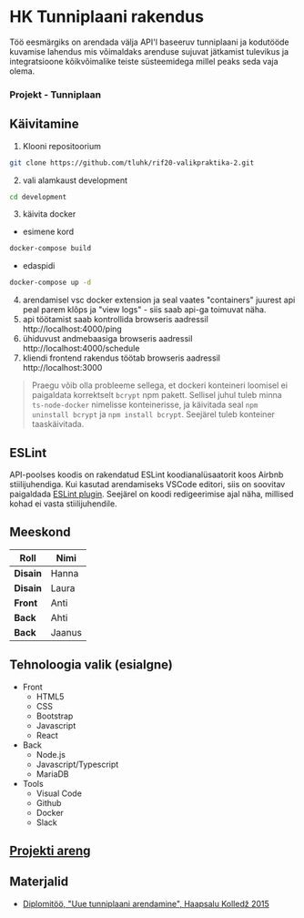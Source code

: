 # HK Tunniplaani rakendus

Töö eesmärgiks on arendada välja API'l baseeruv tunniplaani ja kodutööde kuvamise lahendus mis võimaldaks arenduse sujuvat jätkamist tulevikus ja integratsioone kõikvõimalike teiste süsteemidega millel peaks seda vaja olema.

### Projekt - Tunniplaan

## Käivitamine

1. Klooni repositoorium 
```bash
git clone https://github.com/tluhk/rif20-valikpraktika-2.git
```
2. vali alamkaust development 
```bash
cd development
```
3. käivita docker
- esimene kord 
```bash
docker-compose build
```
- edaspidi 
```bash
docker-compose up -d
```
4. arendamisel vsc docker extension ja seal vaates "containers" juurest api peal parem klõps ja "view logs" - siis saab api-ga toimuvat näha.
5. api töötamist saab kontrollida browseris aadressil http://localhost:4000/ping
6. ühiduvust andmebaasiga browseris aadressil http://localhost:4000/schedule
7. kliendi frontend rakendus töötab browseris aadressil http://localhost:3000

> Praegu võib olla probleeme sellega, et dockeri konteineri loomisel ei paigaldata korrektselt `bcrypt` npm pakett. Sellisel juhul tuleb minna `ts-node-docker` nimelisse konteinerisse, ja käivitada seal `npm uninstall bcrypt` ja `npm install bcrypt`. Seejärel tuleb konteiner taaskäivitada.

## ESLint

API-poolses koodis on rakendatud ESLint koodianalüsaatorit koos Airbnb stiilijuhendiga. Kui kasutad arendamiseks VSCode editori, siis on soovitav paigaldada [ESLint plugin](https://marketplace.visualstudio.com/items?itemName=dbaeumer.vscode-eslint). Seejärel on koodi redigeerimise ajal näha, millised kohad ei vasta stiilijuhendile.

## Meeskond

| **Roll**   | **Nimi** |
| ---------- | -------- |
| **Disain** | Hanna    |
| **Disain** | Laura    |
| **Front**  | Anti     |
| **Back**   | Ahti     |
| **Back**   | Jaanus   |

## Tehnoloogia valik (esialgne)

- Front
  - HTML5
  - CSS
  - Bootstrap
  - Javascript
  - React
- Back
  - Node.js
  - Javascript/Typescript
  - MariaDB
- Tools
  - Visual Code
  - Github
  - Docker
  - Slack

## [Projekti areng](https://github.com/tluhk/rif20-valikpraktika-2/blob/master/project-docs/readme.md)


## Materjalid

- [Diplomitöö, "Uue tunniplaani arendamine", Haapsalu Kolledž 2015](https://www.etera.ee/zoom/4375/view?page=1&p=separate&search=&view=0,0,2480,3509)
